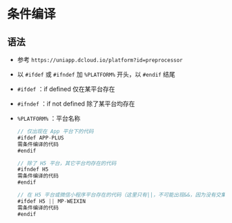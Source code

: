 # 条件编译

## 语法

+ 参考 `https://uniapp.dcloud.io/platform?id=preprocessor`

+ 以 `#ifdef` 或 `#ifndef` 加 `%PLATFORM%` 开头，以 `#endif` 结尾

+ `#ifdef` ：if defined 仅在某平台存在

+ `#ifndef` ：if not defined 除了某平台均存在

+ `%PLATFORM%` ：平台名称

  ```js
  // 仅出现在 App 平台下的代码
  #ifdef APP-PLUS
  需条件编译的代码
  #endif
  ```

  ```js
  // 除了 H5 平台，其它平台均存在的代码
  #ifndef H5
  需条件编译的代码
  #endif
  ```

  ```js
  // 在 H5 平台或微信小程序平台存在的代码（这里只有||，不可能出现&&，因为没有交集）
  #ifdef H5 || MP-WEIXIN
  需条件编译的代码
  #endif
  ```
